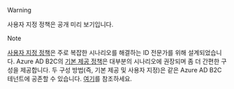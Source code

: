 >[!WARNING]
> 사용자 지정 정책은 공개 미리 보기입니다.

>[!NOTE]
> [사용자 지정 정책](..\articles\active-directory-b2c\active-directory-b2c-overview-custom.md#custom-policies)은 주로 복잡한 시나리오를 해결하는 ID 전문가를 위해 설계되었습니다.  Azure AD B2C의 [기본 제공 정책](..\articles\active-directory-b2c\active-directory-b2c-overview-custom.md)은 대부분의 시나리오에 권장되며 좀 더 간편한 구성을 제공합니다. 두 구성 방법(즉, 기본 제공 및 사용자 지정)은 같은 Azure AD B2C 테넌트에 공존할 수 있습니다. [여기](..\articles\active-directory-b2c\active-directory-b2c-overview-custom.md)를 참조하세요.
